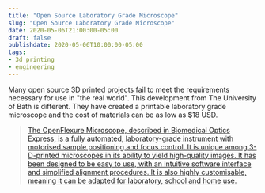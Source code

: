 ```yaml
---
title: "Open Source Laboratory Grade Microscope"
slug: "Open Source Laboratory Grade Microscope"
date: 2020-05-06T21:00:00-05:00
draft: false
publishdate: 2020-05-06T10:00:00-05:00
tags:
- 3d printing
- engineering
---
```


Many open source 3D printed projects fail to meet the requirements necessary for use in "the real world". This development from The University of Bath is different. They have created a printable laboratory grade microscope and the cost of materials can be as low as $18 USD.

>[The OpenFlexure Microscope, described in Biomedical Optics Express, is a fully automated, laboratory-grade instrument with motorised sample positioning and focus control. It is unique among 3-D-printed microscopes in its ability to yield high-quality images. It has been designed to be easy to use, with an intuitive software interface and simplified alignment procedures. It is also highly customisable, meaning it can be adapted for laboratory, school and home use.][1]

[1]: https://phys.org/news/2020-05-laboratory-grade-microscope-us18.html
